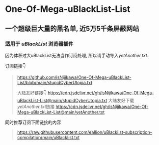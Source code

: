 # One-Of-Mega-uBlackList-List

## 一个超级巨大量的黑名单, 近5万5千条屏蔽网站
### 适用于 *uBlackList* 浏览器插件

因为体积过大uBlackList无法当作订阅处理, 所以请手动导入*yetAnother.txt*.

订阅链接👇
> https://github.com/isNijikawa/One-Of-Mega-uBlackList-List/blob/main/stupidCyberUtopia.txt
> 
> 大陆友好链接👇
> https://cdn.jsdelivr.net/gh/isNijikawa/One-Of-Mega-uBlackList-List@main/stupidCyberUtopia.txt
> 大陆友好下载*yetAnother.txt*链接
> https://cdn.jsdelivr.net/gh/isNijikawa/One-Of-Mega-uBlackList-List@main/yetAnother.txt

同时推荐订阅下面链接的内容
> https://raw.githubusercontent.com/eallion/uBlacklist-subscription-compilation/main/uBlacklist.txt	
